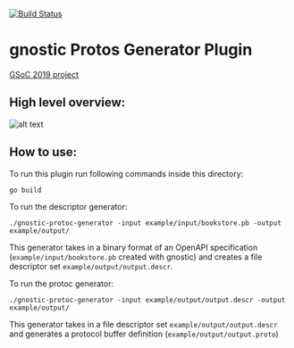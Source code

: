 [![Build Status](https://travis-ci.com/LorenzHW/gnostic-protoc-generator.svg?branch=master)](https://travis-ci.com/LorenzHW/gnostic-protoc-generator)

# gnostic Protos Generator Plugin
[GSoC 2019 project](https://summerofcode.withgoogle.com/projects/#5244822191865856)

## High level overview:
![alt text](https://drive.google.com/uc?export=view&id=1tqDvZLiXK40ISK_LgINQGsno9-MymRQP "High Level Overview")

## How to use:

To run this plugin run following commands inside this directory:

    go build
    
To run the descriptor generator:
    
    ./gnostic-protoc-generator -input example/input/bookstore.pb -output example/output/

This generator takes in a binary format of an OpenAPI specification (`example/input/bookstore.pb`
created with gnostic) and creates a file descriptor set `example/output/output.descr`.


To run the protoc generator:
 
    ./gnostic-protoc-generator -input example/output/output.descr -output example/output/

This generator takes in a file descriptor set `example/output/output.descr` and generates a
protocol buffer definition (`example/output/output.proto`)